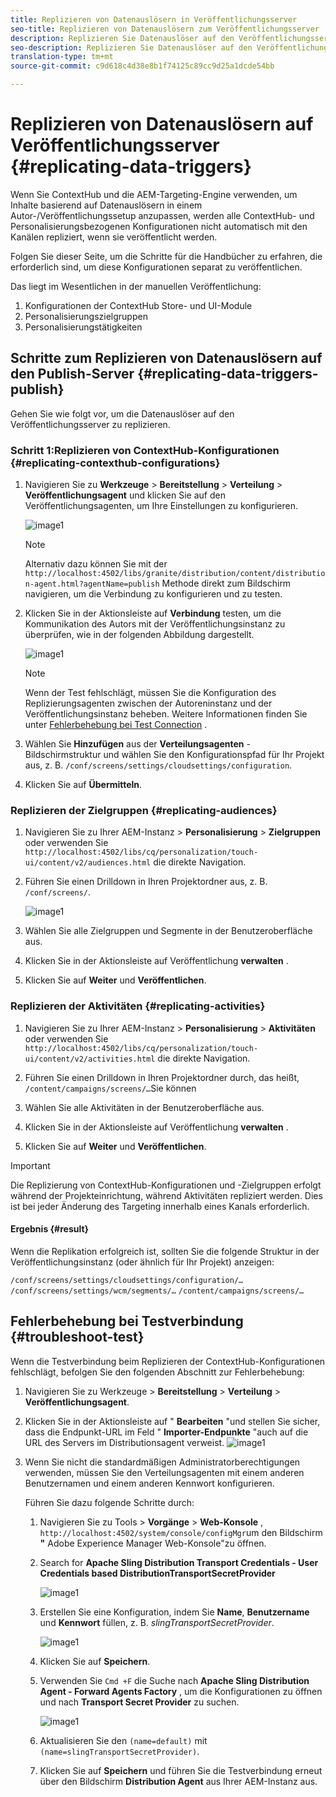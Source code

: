 ```yaml
---
title: Replizieren von Datenauslösern in Veröffentlichungsserver
seo-title: Replizieren von Datenauslösern zum Veröffentlichungsserver
description: Replizieren Sie Datenauslöser auf den Veröffentlichungsserver.
seo-description: Replizieren Sie Datenauslöser auf den Veröffentlichungsserver.
translation-type: tm+mt
source-git-commit: c9d618c4d38e8b1f74125c89cc9d25a1dcde54bb

---
```



# Replizieren von Datenauslösern auf Veröffentlichungsserver {#replicating-data-triggers}

Wenn Sie ContextHub und die AEM-Targeting-Engine verwenden, um Inhalte basierend auf Datenauslösern in einem Autor-/Veröffentlichungssetup anzupassen, werden alle ContextHub- und Personalisierungsbezogenen Konfigurationen nicht automatisch mit den Kanälen repliziert, wenn sie veröffentlicht werden.

Folgen Sie dieser Seite, um die Schritte für die Handbücher zu erfahren, die erforderlich sind, um diese Konfigurationen separat zu veröffentlichen.

Das liegt im Wesentlichen in der manuellen Veröffentlichung:

1. Konfigurationen der ContextHub Store- und UI-Module
1. Personalisierungszielgruppen
1. Personalisierungstätigkeiten

## Schritte zum Replizieren von Datenauslösern auf den Publish-Server {#replicating-data-triggers-publish}

Gehen Sie wie folgt vor, um die Datenauslöser auf den Veröffentlichungsserver zu replizieren.

### Schritt 1:Replizieren von ContextHub-Konfigurationen {#replicating-contexthub-configurations}

1. Navigieren Sie zu **Werkzeuge** > **Bereitstellung** > **Verteilung** > **Veröffentlichungsagent** und klicken Sie auf den Veröffentlichungsagenten, um Ihre Einstellungen zu konfigurieren.

   ![image1](/help/user-guide/assets/replicating-triggers/replicating-triggers1.png)

   >[!Note]
   >Alternativ dazu können Sie mit der `http://localhost:4502/libs/granite/distribution/content/distribution-agent.html?agentName=publish` Methode direkt zum Bildschirm navigieren, um die Verbindung zu konfigurieren und zu testen.

1. Klicken Sie in der Aktionsleiste auf **Verbindung** testen, um die Kommunikation des Autors mit der Veröffentlichungsinstanz zu überprüfen, wie in der folgenden Abbildung dargestellt.

   ![image1](/help/user-guide/assets/replicating-triggers/replicating-triggers2.png)

   >[!Note]
   >Wenn der Test fehlschlägt, müssen Sie die Konfiguration des Replizierungsagenten zwischen der Autoreninstanz und der Veröffentlichungsinstanz beheben. Weitere Informationen finden Sie unter [Fehlerbehebung bei Test Connection](/help/user-guide/replicating-data-triggers.md#troubleshoot-test) .

1. Wählen Sie **Hinzufügen** aus der **Verteilungsagenten** -Bildschirmstruktur und wählen Sie den Konfigurationspfad für Ihr Projekt aus, z. B. `/conf/screens/settings/cloudsettings/configuration`.

1. Klicken Sie auf **Übermitteln**.

### Replizieren der Zielgruppen {#replicating-audiences}

1. Navigieren Sie zu Ihrer AEM-Instanz > **Personalisierung** > **Zielgruppen** oder verwenden Sie `http://localhost:4502/libs/cq/personalization/touch-ui/content/v2/audiences.html` die direkte Navigation.

1. Führen Sie einen Drilldown in Ihren Projektordner aus, z. B. `/conf/screens/`.

   ![image1](/help/user-guide/assets/replicating-triggers/replicating-triggers10.png)

1. Wählen Sie alle Zielgruppen und Segmente in der Benutzeroberfläche aus.

1. Klicken Sie in der Aktionsleiste auf Veröffentlichung **verwalten** .

1. Klicken Sie auf **Weiter** und **Veröffentlichen**.

### Replizieren der Aktivitäten {#replicating-activities}

1. Navigieren Sie zu Ihrer AEM-Instanz > **Personalisierung** > **Aktivitäten** oder verwenden Sie `http://localhost:4502/libs/cq/personalization/touch-ui/content/v2/activities.html` die direkte Navigation.

1. Führen Sie einen Drilldown in Ihren Projektordner durch, das heißt, `/content/campaigns/screens/…`Sie können

1. Wählen Sie alle Aktivitäten in der Benutzeroberfläche aus.

1. Klicken Sie in der Aktionsleiste auf Veröffentlichung **verwalten** .

1. Klicken Sie auf **Weiter** und **Veröffentlichen**.

>[!IMPORTANT]
>
>Die Replizierung von ContextHub-Konfigurationen und -Zielgruppen erfolgt während der Projekteinrichtung, während Aktivitäten repliziert werden. Dies ist bei jeder Änderung des Targeting innerhalb eines Kanals erforderlich.

#### Ergebnis {#result}

Wenn die Replikation erfolgreich ist, sollten Sie die folgende Struktur in der Veröffentlichungsinstanz (oder ähnlich für Ihr Projekt) anzeigen:

`/conf/screens/settings/cloudsettings/configuration/…`
`/conf/screens/settings/wcm/segments/…`
`/content/campaigns/screens/…`

## Fehlerbehebung bei Testverbindung {#troubleshoot-test}

Wenn die Testverbindung beim Replizieren der ContextHub-Konfigurationen fehlschlägt, befolgen Sie den folgenden Abschnitt zur Fehlerbehebung:

1. Navigieren Sie zu Werkzeuge > **Bereitstellung** > **Verteilung** > **Veröffentlichungsagent**.

1. Klicken Sie in der Aktionsleiste auf &quot; **Bearbeiten** &quot;und stellen Sie sicher, dass die Endpunkt-URL im Feld &quot; **Importer-Endpunkte** &quot;auch auf die URL des Servers im Distributionsagent verweist.
   ![image1](/help/user-guide/assets/replicating-triggers/replicating-triggers9.png)

1. Wenn Sie nicht die standardmäßigen Administratorberechtigungen verwenden, müssen Sie den Verteilungsagenten mit einem anderen Benutzernamen und einem anderen Kennwort konfigurieren.

   Führen Sie dazu folgende Schritte durch:

   1. Navigieren Sie zu Tools > **Vorgänge** > **Web-Konsole** , `http://localhost:4502/system/console/configMgr`um den Bildschirm **&quot;** Adobe Experience Manager Web-Konsole&quot;zu öffnen.
   1. Search for **Apache Sling Distribution Transport Credentials - User Credentials based DistributionTransportSecretProvider**

      ![image1](/help/user-guide/assets/replicating-triggers/replicating-triggers6.png)

   1. Erstellen Sie eine Konfiguration, indem Sie **Name**, **Benutzername** und **Kennwort** füllen, z. B. *slingTransportSecretProvider*.

      ![image1](/help/user-guide/assets/replicating-triggers/replicating-triggers7.png)

   1. Klicken Sie auf **Speichern**.
   1. Verwenden Sie `Cmd +F` die Suche nach **Apache Sling Distribution Agent - Forward Agents Factory** , um die Konfigurationen zu öffnen und nach **Transport Secret Provider** zu suchen.

      ![image1](/help/user-guide/assets/replicating-triggers/replicating-triggers8.png)

   1. Aktualisieren Sie den `(name=default)` mit `(name=slingTransportSecretProvider)`.
   1. Klicken Sie auf **Speichern** und führen Sie die Testverbindung erneut über den Bildschirm **Distribution Agent** aus Ihrer AEM-Instanz aus.
